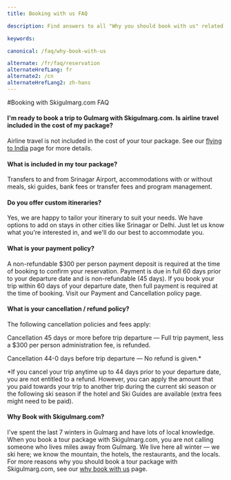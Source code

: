 ```yaml
---
title: Booking with us FAQ

description: Find answers to all "Why you should book with us" related Questions and Skiing Gulmarg Himalaya. All Inclusive Ski Packages, policies, what is included, etc...

keywords:

canonical: /faq/why-book-with-us

alternate: /fr/faq/reservation
alternateHrefLang: fr
alternate2: /cn
alternateHrefLang2: zh-hans
---
```


#Booking with Skigulmarg.com FAQ

<div class="accordion fancy clean">
    <article class="ac-item">
        <h4 class="ac-title" id="one">I'm ready to book a trip to Gulmarg with Skigulmarg.com. Is airline travel included in the cost of my package?</h4>
        <div class="ac-content">
            <p>
                Airline travel is not included in the cost of your tour package. See our <a href="/gulmarg-ski-resort/getting-here/flying-to-india" title="Go to: Flying to India">flying to India</a> page for more details.
            </p>
        </div>
    </article>
    <article class="ac-item">
        <h4 class="ac-title" id="two">What is included in my tour package?</h4>
        <div class="ac-content">
            <p>
                Transfers to and from Srinagar Airport, accommodations with or without meals, ski guides, bank fees or transfer fees and program management.
            </p>
        </div>
    </article>
    <article class="ac-item">
        <h4 class="ac-title" id="three">Do you offer custom itineraries?</h4>
        <div class="ac-content">
            <p>
                Yes, we are happy to tailor your itinerary to suit your needs. We have options to add on stays in other cities like Srinagar or Delhi. Just let us know what you're interested in, and we'll do our best to accommodate you.
            </p>
        </div>
    </article>
    <article class="ac-item">
        <h4 class="ac-title" id="four">What is your payment policy?</h4>
        <div class="ac-content">
            <p>
                A non-refundable $300 per person payment deposit is required at the time of booking to confirm your reservation. Payment is due in full 60 days prior to your departure date and is non-refundable (45 days). If you book your trip within 60 days of your departure date, then full payment is required at the time of booking. Visit our Payment and Cancellation policy page.
            </p>
        </div>
    </article>
    <article class="ac-item">
        <h4 class="ac-title" id="five">What is your cancellation / refund policy?</h4>
        <div class="ac-content">
            <p>The following cancellation policies and fees apply:</p>
            <p>
                Cancellation 45 days or more before trip departure — Full trip payment, less a $300 per person administration fee, is refunded.
            </p>
            <p>
                Cancellation 44-0 days before trip departure — No refund is given.*
            </p>
            <p>
                *If you cancel your trip anytime up to 44 days prior to your departure date, you are not entitled to a refund.  However, you can apply the amount that you paid towards your trip to another trip during the current ski season or the following ski season if the hotel and Ski Guides are available (extra fees might need to be paid).
            </p>
        </div>
    </article>
    <article class="ac-item">
        <h4 class="ac-title" id="six">Why Book with Skigulmarg.com?</h4>
        <div class="ac-content">
            <p>
                I've spent the last 7 winters in Gulmarg and have lots of local knowledge. When you book a tour package with Skigulmarg.com, you are not calling someone who lives miles away from Gulmarg.  We live here all winter — we ski here; we know the mountain, the hotels, the restaurants, and the locals.  For more reasons why you should book a tour package with Skigulmarg.com, see our <a href="/deals-and-packages/why-book-with-us" title="Go to: Why Book with Us">why book with us</a> page.
            </p>
        </div>
    </article>
</div>
